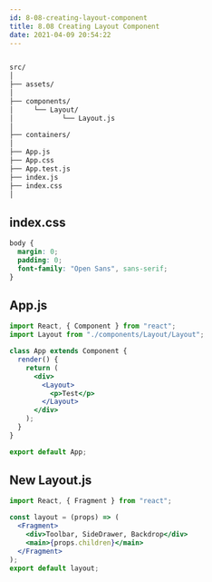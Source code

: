```yaml
---
id: 8-08-creating-layout-component
title: 8.08 Creating Layout Component
date: 2021-04-09 20:54:22
---
```


```bash

src/
│
├── assets/
│
├── components/
│     └── Layout/
│            └── Layout.js
│
├── containers/
│
├── App.js
├── App.css
├── App.test.js
├── index.js
├── index.css
│
```

## index.css

```css title="index.css" {}
body {
  margin: 0;
  padding: 0;
  font-family: "Open Sans", sans-serif;
}
```

## App.js

```jsx title="App.js" {}
import React, { Component } from "react";
import Layout from "./components/Layout/Layout";

class App extends Component {
  render() {
    return (
      <div>
        <Layout>
          <p>Test</p>
        </Layout>
      </div>
    );
  }
}

export default App;
```

## New Layout.js

```jsx title="Layout.js" {}
import React, { Fragment } from "react";

const layout = (props) => (
  <Fragment>
    <div>Toolbar, SideDrawer, Backdrop</div>
    <main>{props.children}</main>
  </Fragment>
);
export default layout;
```
